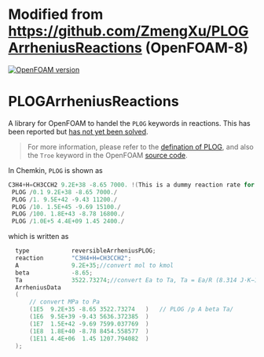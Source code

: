 # Modified from https://github.com/ZmengXu/PLOGArrheniusReactions (OpenFOAM-8)

[![OpenFOAM version](https://img.shields.io/badge/OpenFOAM-8-brightgreen)](https://github.com/OpenFOAM/OpenFOAM-8)
# PLOGArrheniusReactions
A library for OpenFOAM to handel the `PLOG` keywords in reactions. This has been reported but [has not yet been solved](https://bugs.openfoam.org/view.php?id=3523).

> For more information, please refer to the [defination of PLOG](http://engine.princeton.edu/modelreduction/PLOG-documents/PLOG-software_distribution.pdf), and also the `Troe` keyword in the OpenFOAM [source code](https://github.com/OpenFOAM/OpenFOAM-8/blob/master/src/thermophysicalModels/specie/reaction/reactionRate/fallOffFunctions/TroeFallOffFunction/TroeFallOffFunction.H).

In Chemkin, `PLOG` is shown as
```C++
C3H4+H=CH3CCH2 9.2E+38 -8.65 7000. !(This is a dummy reaction rate for Chemkin) 
 PLOG /0.1 9.2E+38 -8.65 7000./ 
 PLOG /1. 9.5E+42 -9.43 11200./ 
 PLOG /10. 1.5E+45 -9.69 15100./ 
 PLOG /100. 1.8E+43 -8.78 16800./ 
 PLOG /1.0E+5 4.4E+09 1.45 2400./ 
```

which is written as
```C++
  type            reversibleArrheniusPLOG;
  reaction        "C3H4+H=CH3CCH2";
  A               9.2E+35;//convert mol to kmol
  beta            -8.65;
  Ta              3522.73274;//convert Ea to Ta, Ta = Ea/R (8.314 J⋅K−1⋅mol−1), cal to J (4.18400 J/cal)
  ArrheniusData
  (
      // convert MPa to Pa
      (1E5  9.2E+35 -8.65 3522.73274   )   // PLOG /p A beta Ta/
      (1E6  9.5E+39 -9.43 5636.372385  )
      (1E7  1.5E+42 -9.69 7599.037769  )
      (1E8  1.8E+40 -8.78 8454.558577  )
      (1E11 4.4E+06  1.45 1207.794082  )
  );
```
